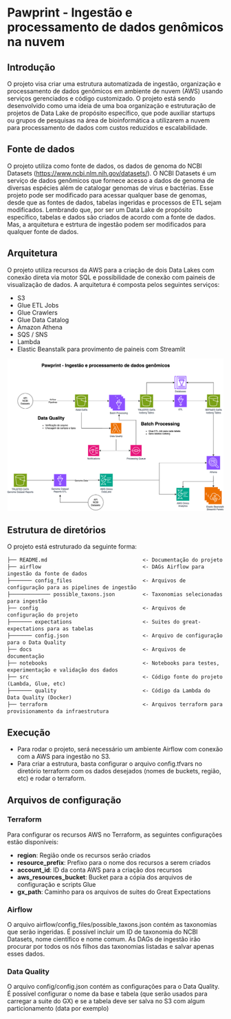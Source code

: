 # Pawprint - Ingestão e processamento de dados genômicos na nuvem

## Introdução

O projeto visa criar uma estrutura automatizada de ingestão, organização e processamento
de dados genômicos em ambiente de nuvem (AWS) usando serviços gerenciados e código
customizado. 
O projeto está sendo desenvolvido como uma ideia de uma boa organização e estruturação
de projetos de Data Lake de propósito específico, que pode auxiliar startups ou grupos
de pesquisas na área de bioinformática a utilizarem a nuvem para processamento de dados
com custos reduzidos e escalabilidade.

## Fonte de dados

O projeto utiliza como fonte de dados, os dados de genoma do NCBI Datasets (https://www.ncbi.nlm.nih.gov/datasets/).
O NCBI Datasets é um serviço de dados genômicos que fornece acesso a dados de genoma de 
diversas espécies além de catalogar genomas de vírus e bactérias.
Esse projeto pode ser modificado para acessar qualquer base de genomas, desde que as 
fontes de dados, tabelas ingeridas e processos de ETL sejam modificados. Lembrando que,
por ser um Data Lake de propósito específico, tabelas e dados são criados de acordo com
a fonte de dados. Mas, a arquitetura e estrtura de ingestão podem ser modificados para qualquer
fonte de dados.

## Arquitetura

O projeto utiliza recursos da AWS para a criação de dois Data Lakes com conexão direta via motor SQL
e possibilidade de conexão com paineis de visualização de dados. A arquitetura é composta pelos
seguintes serviços:

- S3
- Glue ETL Jobs
- Glue Crawlers
- Glue Data Catalog
- Amazon Athena
- SQS / SNS
- Lambda
- Elastic Beanstalk para provimento de paineis com Streamlit

![Arquitetura](docs/pawprint-architecture.png)

## Estrutura de diretórios

O projeto está estruturado da seguinte forma:

```
├── README.md                               <- Documentação do projeto
├── airflow                                 <- DAGs Airflow para ingestão da fonte de dados
├─────── config_files                       <- Arquivos de configuração para as pipelines de ingestão
├───────────── possible_taxons.json         <- Taxonomias selecionadas para ingestão
├── config                                  <- Arquivos de configuração do projeto
├─────── expectations                       <- Suites do great-expectations para as tabelas
├─────── config.json                        <- Arquivo de configuração para o Data Quality
├── docs                                    <- Arquivos de documentação
├── notebooks                               <- Notebooks para testes, experimentação e validação dos dados
├── src                                     <- Código fonte do projeto (Lambda, Glue, etc)
├─────── quality                            <- Código da Lambda do Data Quality (Docker)
├── terraform                               <- Arquivos terraform para provisionamento da infraestrutura
```

## Execução

- Para rodar o projeto, será necessário um ambiente Airflow com conexão com a AWS para ingestão
no S3.
- Para criar a estrutura, basta configurar o arquivo config.tfvars no diretório terraform com
os dados desejados (nomes de buckets, região, etc) e rodar o terraform.

## Arquivos de configuração

### Terraform
Para configurar os recursos AWS no Terraform, as seguintes configurações estão disponíveis:

- **region**: Região onde os recursos serão criados
- **resource_prefix**: Prefixo para o nome dos recursos a serem criados
- **account_id**: ID da conta AWS para a criação dos recursos
- **aws_resources_bucket**: Bucket para a cópia dos arquivos de configuração e scripts Glue
- **gx_path**: Caminho para os arquivos de suites do Great Expectations

### Airflow
O arquivo airflow/config_files/possible_taxons.json contém as taxonomias que serão ingeridas.
É possível incluir um ID de taxonomia do NCBI Datasets, nome científico e nome comum. As DAGs
de ingestão irão procurar por todos os nós filhos das taxonomias listadas e salvar apenas esses dados.

### Data Quality
O arquivo config/config.json contém as configurações para o Data Quality. É possível configurar
o nome da base e tabela (que serão usados para carregar a suite do GX) e se a tabela deve ser salva
no S3 com algum particionamento (data por exemplo)




